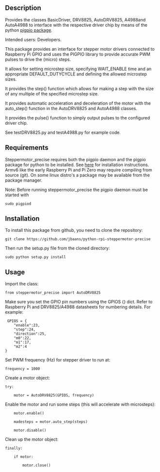 Description
-----------
Provides the classes BasicDriver, DRV8825, AutoDRV8825, A4988and AutoA4988
to interface with the respective driver chip by means of the python [pigpio package](https://pypi.org/project/pigpio/).

Intended users: Developers.

This package provides an interface for stepper motor drivers connected to 
Raspberry Pi GPIO and uses the PIGPIO library to provide accurate PWM 
pulses to drive the (micro) steps.

It allows for setting microstep size, specifying WAIT_ENABLE time
and an appropriate DEFAULT_DUTYCYCLE and defining the allowed microstep
sizes.

It provides the step() function which allows for making a step with
the size of any multiple of the specified microstep size.

It provides automatic acceleration and deceleration of the motor with the 
auto_step() function in the AutoDRV8825 and AutoA4988 classes.

It provides the pulse() function to simply output pulses to the configured
driver chip.

See testDRV8825.py and testA4988.py for example code.

Requirements
------------
Steppermotor_precise requires both the pigpio daemon and the pigpio package for python to be installed.
See [here](http://abyz.me.uk/rpi/pigpio/download.html) for installation instructions.
Armv6 like the early Raspberry Pi and Pi Zero may require compiling from source (git).
On some linux distro's a package may be available from the package manager.

Note: Before running steppermotor_precise the pigpio daemon must be started with

`sudo pigpiod`


Installation
------------
To install this package from github, you need to clone the repository:

`git clone https://github.com/jbaans/python-rpi-steppermotor-precise`

Then run the setup.py file from the cloned directory:

`sudo python setup.py install`

Usage
-------------
Import the class:

    from steppermotor_precise import AutoDRV8825

Make sure you set the GPIO pin numbers using the GPIOS {} dict. Refer to Raspberry Pi 
and DRV8825/A4988 datasheets for numbering details. For example:

     GPIOS = {
        "enable":23,
        "step":24,
        "direction":25,
        "m0":22,
        "m1":17,
        "m2":4
    }

Set PWM frequency (Hz) for stepper driver to run at:

    frequency = 1000

Create a motor object:

    try:
    
        motor = AutoDRV8825(GPIOS, frequency)
        
Enable the motor and run some steps (this will accelerate with microsteps):
        
        motor.enable()
        
        madesteps = motor.auto_step(steps)

        motor.disable()
    
Clean up the motor object:
        
    finally:
    
        if motor:
        
            motor.close()


